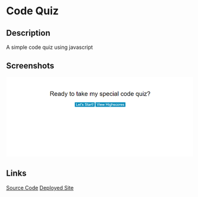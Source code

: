 # Code Quiz
## Description 
A simple code quiz using javascript
## Screenshots
![Screenshot of Code](./assets/screenshot.png)
## Links
[Source Code](https://github.com/LilyWS/code-quiz)
[Deployed Site](https://lilyws.github.io/code-quiz/)
